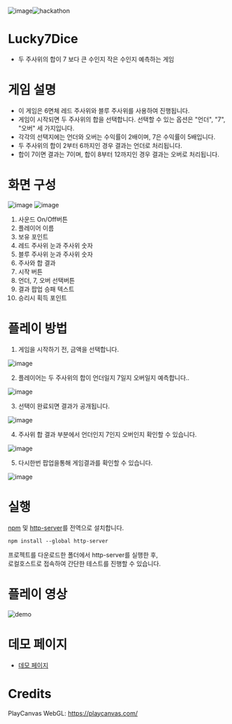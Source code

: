 ![image](https://github.com/mossland/Hackathon/assets/13128375/1c4fa0e4-aaa6-4bb8-9fc8-ebb6543acb9f)![hackathon](https://user-images.githubusercontent.com/109493423/196602490-c73a44f0-16f8-4321-9538-244b3e6fc09d.png)

# Lucky7Dice

- 두 주사위의 합이 7 보다 큰 수인지 작은 수인지 예측하는 게임
  
# 게임 설명

- 이 게임은 6면체 레드 주사위와 블루 주사위를 사용하여 진행됩니다.
- 게임이 시작되면 두 주사위의 합을 선택합니다. 선택할 수 있는 옵션은 "언더", "7", "오버" 세 가지입니다.
- 각각의 선택지에는 언더와 오버는 수익률이 2배이며, 7은 수익률이 5배입니다.
- 두 주사위의 합이 2부터 6까지인 경우 결과는 언더로 처리됩니다.
- 합이 7이면 결과는 7이며, 합이 8부터 12까지인 경우 결과는 오버로 처리됩니다.

# 화면 구성

![image](https://github.com/mossland/Hackathon/assets/13128375/331f8177-e503-403c-a3b4-5e82a3b03b02)
![image](https://github.com/mossland/Hackathon/assets/13128375/242d476b-3b72-4bf0-a7b7-1bf8db7beee8)

1. 사운드 On/Off버튼
2. 플레이어 이름
3. 보유 포인트
4. 레드 주사위 눈과 주사위 숫자
5. 블루 주사위 눈과 주사위 숫자
6. 주사와 합 결과
7. 시작 버튼
8. 언더, 7, 오버 선택버튼
9. 결과 팝업 승패 텍스트
10. 승리시 획득 포인트

# 플레이 방법
1. 게임을 시작하기 전, 금액을 선택합니다.

![image](https://github.com/mossland/Hackathon/assets/13128375/d27ba782-0e2b-47bc-9177-131d7dde4497)


2. 플레이어는 두 주사위의 합이 언더일지 7일지 오버일지 예측합니다..

![image](https://github.com/mossland/Hackathon/assets/13128375/ad351887-aea1-4e8b-b049-1ead0f3f3880)


3. 선택이 완료되면 결과가 공개됩니다.

![image](https://github.com/mossland/Hackathon/assets/13128375/2241294b-f72c-4eb4-a0b3-dd908f706c8c)


4. 주사위 합 결과 부분에서 언더인지 7인지 오버인지 확인할 수 있습니다.

![image](https://github.com/mossland/Hackathon/assets/13128375/51bf7269-0a1e-4c46-a13a-a25cc2dc96a2)


5. 다시한번 팝업을통해 게임결과를 확인할 수 있습니다.

![image](https://github.com/mossland/Hackathon/assets/13128375/da838385-e7bc-43f9-bef9-41c006a18dfa)

# 실행

[npm](https://www.npmjs.com) 및 [http-server](https://www.npmjs.com/package/http-server)를 전역으로 설치합니다.
```
npm install --global http-server
```

프로젝트를 다운로드한 폴더에서 http-server를 실행한 후,   
로컬호스트로 접속하여 간단한 테스트를 진행할 수 있습니다.

# 플레이 영상

![demo](https://github.com/mossland/Hackathon/assets/13128375/cb872ad7-18ab-49fe-961d-55051ec39db2)

# 데모 페이지
- [데모 페이지](http://asset.moss.land/Lucky7Dice/index.html)

# Credits
PlayCanvas WebGL: https://playcanvas.com/

